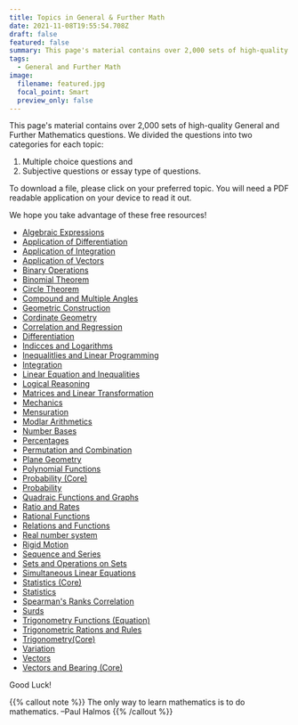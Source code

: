 ```yaml
---
title: Topics in General & Further Math
date: 2021-11-08T19:55:54.708Z
draft: false
featured: false
summary: This page's material contains over 2,000 sets of high-quality General and Further Mathematics questions...
tags:
  - General and Further Math
image:
  filename: featured.jpg
  focal_point: Smart
  preview_only: false
---
```


This page's material contains over 2,000 sets of high-quality General and Further Mathematics questions. We divided the questions into two categories for each topic: 

1. Multiple choice questions and
2. Subjective questions or essay type of questions.

To download a file, please click on your preferred topic. You will need a PDF readable application on your device to read it out.

We hope you take advantage of these free resources! 

- [Algebraic Expressions](https://drive.google.com/uc?export=download&id=1K3ESwtUUG3Z5SpKTBVIMAzvb9R2LzVc6)
- [Application of Differentiation](https://drive.google.com/uc?export=download&id=1TpLp2_cnBILcQgUR8dvqpXfJbmJ9SXRU)
- [Application of Integration](https://drive.google.com/uc?export=download&id=1UzQ6CqEgbHl75WtHK1cPkaP_CZkUgAIP)
- [Application of Vectors](https://drive.google.com/uc?export=download&id=1UkuBwoUhfIN7GaSVZTB9-_Uxw3i3xuyL)
- [Binary Operations](https://drive.google.com/uc?export=download&id=1Sri5RK3HaobQnm7MK29PnCHBpF-ePF3U)
- [Binomial Theorem](https://drive.google.com/uc?export=download&id=1AcVym8hYzEbuHEjd5lY867y7xb9ZqYZi)
- [Circle Theorem](https://drive.google.com/file/d/1Dk-yzMWhsOkNCSjMcY2-NzAG6_EjQZnl/view?usp=sharing)
- [Compound and Multiple Angles](https://drive.google.com/file/d/1WGkbDgxKdviMxDjQP7OKNGvLoRgDq_xp/view?usp=sharing)
- [Geometric Construction](https://drive.google.com/uc?export=download&id=1Kk-JhPs2x6Xcji422NZoSjIzu4cPtRqE)
- [Cordinate Geometry](https://drive.google.com/uc?export=download&id=1XIXGFf52A7hjo4SiSVqex73zIcBhmisk)
- [Correlation and Regression](https://drive.google.com/uc?export=download&id=1UOB5sqhmZbwBfVNiN6gwxq-cucPCTnIf)
- [Differentiation](https://drive.google.com/uc?export=download&id=1DhjsnUpklB0tn55RN7lD00wmR48N0jBO)
- [Indicces and Logarithms](https://drive.google.com/uc?export=download&id=1EA1J6xtVq_mmVhiNX6-N0LXB4D0TQs38)
- [Inequalitlies and Linear Programming](https://drive.google.com/uc?export=download&id=1TLNMOwXWYgZFNz4MHdX6QAfFXzbxOKtr)
- [Integration](https://drive.google.com/uc?export=download&id=1EQ7UCLXEvmACq-fHv54Z68ujFhh9GV2I)
- [Linear Equation and Inequalities](https://drive.google.com/uc?export=download&id=1Nnm-wV-PI5yRt6PY3GFggHj-3jlB3WFK)
- [Logical Reasoning](https://drive.google.com/uc?export=download&id=1IHfJoKoeSTJicbkTnuVHMOHiVr-LWAvZ)
- [Matrices and Linear Transformation](https://drive.google.com/uc?export=download&id=1AL41GOXzY1LAlZH-24yC-9zO4-7xMrLO)
- [Mechanics](https://drive.google.com/uc?export=download&id=1X3CFzUQ6LW3-mRjBw-xT32B7q-yrevTP)
- [Mensuration](https://drive.google.com/uc?export=download&id=13gtyMr7RpujU2U1vwm_9F_L64AxNQhtm)
- [Modlar Arithmetics](https://drive.google.com/uc?export=download&id=1HWvdPj9YXyC-kuhXKdMOwe5UCFGUlsDY)
- [Number Bases](https://drive.google.com/uc?export=download&id=1O8zuB_KA-eJeOPk1QN9aftaN5lQuMv4u)
- [Percentages](https://drive.google.com/uc?export=download&id=1OWVThhI50NhysQm2wvHM0yXM8DmzHA-d)
- [Permutation and Combination](https://drive.google.com/uc?export=download&id=1VQkRsEahoMByblQXOsDiV2TFdJsyWv9z)
- [Plane Geometry](https://drive.google.com/uc?export=download&id=1S-baB9S5HPM8pJZgal0ns8Qa5KyyjVDk)
- [Polynomial Functions](https://drive.google.com/uc?export=download&id=14lnOgW6wUVgK8mkB_dcNItS3DBU4fTRr)
- [Probability (Core)](https://drive.google.com/uc?export=download&id=1SG44yAsuAlk8Qs8vOqh-PeWHLTSbdoo0)
- [Probability](https://drive.google.com/uc?export=download&id=1IDdG17ssSdb-_eHmttWwEli3j8NxnuOJ)
- [Quadraic Functions and Graphs](https://drive.google.com/uc?export=download&id=1JxkMEIY5iEH56-KMWIIlv9vXTR5keyu1)
- [Ratio and Rates](https://drive.google.com/uc?export=download&id=1SXZjzxTzRQpDmP_Bp92mCgL0A1ILiBXb)
- [Rational Functions](https://drive.google.com/uc?export=download&id=1Vzm8G0O3Sxr15a60Li3KKphhaWmks7fG)
- [Relations and Functions](https://drive.google.com/uc?export=download&id=19wAlLCbkd_2a8DU2WWbB3jHrNYzGIpQK)
- [Real number system](https://drive.google.com/uc?export=download&id=1EicR8B1Mh16OsrptmZMDLLRX6WXd4Mh3)
- [Rigid Motion](https://drive.google.com/uc?export=download&id=1FiYnmv-s6Tu7ogIpW-XH2QcPqFQLBYXZ)
- [Sequence and Series](https://drive.google.com/uc?export=download&id=1J3zONLp80mQOayL5bAL-ms73dx1i6h7W)
- [Sets and Operations on Sets](https://drive.google.com/uc?export=download&id=1HDb5xe2pvWPGPDzKWK2FkOxRzxTaWJOZ)
- [Simultaneous Linear Equations](https://drive.google.com/uc?export=download&id=1Hgi-EyafZvuw9FVwq7f6wh52zyUYMlmI)
- [Statistics (Core)](https://drive.google.com/uc?export=download&id=1olefq67SOF8QIsgpqoQzUepGXMLUxyq0)
- [Statistics](https://drive.google.com/uc?export=download&id=1J_YQ3007niBDliAiUE_fzDl7z5ZFvSyy)
- [Spearman's Ranks Correlation](https://drive.google.com/uc?export=download&id=1Vc05E415s3pxmw-Hyfg1sCF0CCmFUgqV)
- [Surds](https://drive.google.com/uc?export=download&id=1AAJwv5SI46xlZq0mVgV7EGCSXpPT92n9)
- [Trigonometry Functions (Equation)](https://drive.google.com/uc?export=download&id=1Tab7vbLxfS3I6PGvMdK9UK8OggXuhHQh)
- [Trigonometric Rations and Rules](https://drive.google.com/uc?export=download&id=1U7KCBf45KrTedKQeV3IcfdWwu1TKsJuu)
- [Trigonometry(Core)](https://drive.google.com/uc?export=download&id=1hDFI4y-mWkVwaNf3vvag5qKB5-zVDNf1)
- [Variation](https://drive.google.com/uc?export=download&id=1Hzi_NrTub1v-urmGEzpND2MUcur2OHhv)
- [Vectors](https://drive.google.com/uc?export=download&id=1HEHFDFnHprRizrWesuzzOikXtfsa1-Iy)
- [Vectors and Bearing (Core)](https://drive.google.com/uc?export=download&id=1jAjF61i3aaT2xSV0QHwOQaWRQo0mOa3E)

Good Luck!

{{% callout note %}}
The only way to learn mathematics is to do mathematics. –Paul Halmos
{{% /callout %}}
